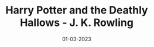---
layout: none
title: "Harry Potter and the Deathly Hallows - J. K. Rowling"
img: assets/img/covers/hp7.jpg
date: 01-03-2023
category: Fiction
redirect: https://www.goodreads.com/book/show/136251.Harry_Potter_and_the_Deathly_Hallows
---
